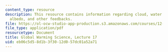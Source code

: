 ```yaml
---
content_type: resource
description: This resource contains information regarding cloud, water vapor, ice
  albedo, and other feedbacks.
file: https://ol-ocw-studio-app-production.s3.amazonaws.com/courses/12-340-global-warming-science-spring-2012/eb06c5d58d1b3f3012d057dc01a52a71_MIT12_340S12_lec17.pdf
file_type: application/pdf
resourcetype: Document
title: Global Warming Science, Lecture 17
uid: eb06c5d5-8d1b-3f30-12d0-57dc01a52a71
---
```

